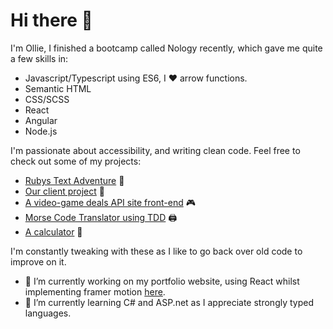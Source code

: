 # Hi there 👋

I'm Ollie, I finished a bootcamp called Nology recently, which gave me quite a few skills in:

- Javascript/Typescript using ES6, I :heart: arrow functions.
- Semantic HTML
- CSS/SCSS
- React
- Angular
- Node.js

I'm passionate about accessibility, and writing clean code.
Feel free to check out some of my projects:

- [Rubys Text Adventure](https://github.com/Ocoldwell/rubyscakeadventuregame) 🐶
- [Our client project](https://github.com/Ocoldwell/KnoWaste) 💚
- [A video-game deals API site front-end](https://github.com/Ocoldwell/apichallenge2) 🎮
- [Morse Code Translator using TDD](https://github.com/Ocoldwell/morsecodetranslatorollie) 🖨️
- [A calculator](https://github.com/Ocoldwell/calculator-project) 🥧

I'm constantly tweaking with these as I like to go back over old code to improve on it.

- 🔭 I’m currently working on my portfolio website, using React whilst implementing framer motion [here](https://github.com/Ocoldwell/React-portfolio).
- 🌱 I’m currently learning C# and ASP.net as I appreciate strongly typed languages.

